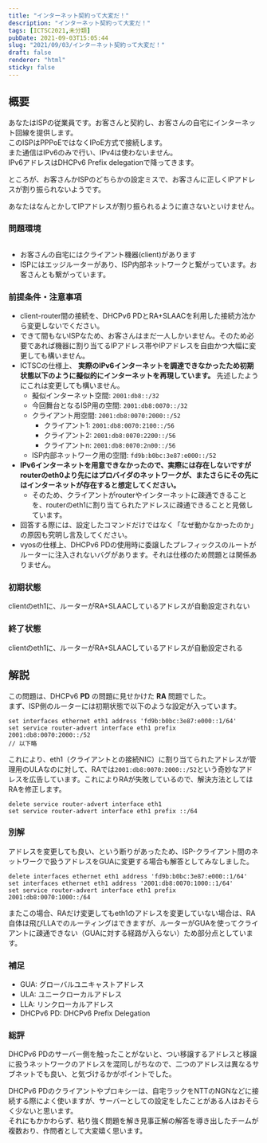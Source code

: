 ```yaml
---
title: "インターネット契約って大変だ！"
description: "インターネット契約って大変だ！"
tags: [ICTSC2021,未分類]
pubDate: 2021-09-03T15:05:44
slug: "2021/09/03/インターネット契約って大変だ！"
draft: false
renderer: "html"
sticky: false
---
```



<h2>概要</h2>



<p>あなたはISPの従業員です。お客さんと契約し、お客さんの自宅にインターネット回線を提供します。<br>
このISPはPPPoEではなくIPoE方式で接続します。<br>
また通信はIPv6のみで行い、IPv4は使わないません。<br>
IPv6アドレスはDHCPv6 Prefix delegationで降ってきます。</p>



<p>ところが、お客さんかISPのどちらかの設定ミスで、お客さんに正しくIPアドレスが割り振られないようです。</p>



<p>あなたはなんとかしてIPアドレスが割り振られるように直さないといけません。</p>



<h3>問題環境</h3>



<figure class="wp-block-image"><img decoding="async" src="https://i.imgur.com/V1klZ98.png.webp" alt=""/></figure>



<ul><li>お客さんの自宅にはクライアント機器(client)があります</li><li>ISPにはエッジルーターがあり、ISP内部ネットワークと繋がっています。お客さんとも繋がっています。</li></ul>



<h3>前提条件・注意事項</h3>



<ul><li>client-router間の接続を、DHCPv6 PDとRA+SLAACを利用した接続方法から変更しないでください。</li><li>できて間もないISPなため、お客さんはまだ一人しかいません。そのため必要であれば機器に割り当てるIPアドレス帯やIPアドレスを自由かつ大幅に変更しても構いません。</li><li>ICTSCの仕様上、 <strong>実際のIPv6インターネットを調達できなかったため初期状態以下のように擬似的にインターネットを再現しています。</strong> 先述したようにこれは変更しても構いません。<ul><li>擬似インターネット空間: <code>2001:db8::/32</code></li><li>今回舞台となるISP用の空間: <code>2001:db8:0070::/32</code></li><li>クライアント用空間:    <code>2001:db8:0070:2000::/52</code><ul><li>クライアント1:    <code>2001:db8:0070:2100::/56</code></li><li>クライアント2:    <code>2001:db8:0070:2200::/56</code></li><li>クライアントn:    <code>2001:db8:0070:2n00::/56</code></li></ul></li><li>ISP内部ネットワーク用の空間: <code>fd9b:b0bc:3e87:e000::/52</code></li></ul></li><li><strong>IPv6インターネットを用意できなかったので、実際には存在しないですがrouterのeth0より先にはプロバイダのネットワークが、またさらにその先にはインターネットが存在すると想定してください。</strong><ul><li>そのため、クライアントがrouterやインターネットに疎通できることを、routerのeth1に割り当てられたアドレスに疎通できることと見做しています。</li></ul></li><li>回答する際には、設定したコマンドだけではなく「なぜ動かなかったのか」の原因も究明し言及してください。</li><li>vyosの仕様上、DHCPv6 PDの使用時に委譲したプレフィックスのルートがルーターに注入されないバグがあります。それは仕様のため問題とは関係ありません。</li></ul>



<h3>初期状態</h3>



<p>clientのeth1に、ルーターがRA+SLAACしているアドレスが自動設定されない</p>



<h3>終了状態</h3>



<p>clientのeth1に、ルーターがRA+SLAACしているアドレスが自動設定される</p>



<h2>解説</h2>



<p>この問題は、DHCPv6 <strong>PD</strong> の問題に見せかけた <strong>RA</strong> 問題でした。  <br>
まず、ISP側のルーターには初期状態で以下のような設定が入っています。</p>


<div class="wp-block-syntaxhighlighter-code "><pre><code>set interfaces ethernet eth1 address 'fd9b:b0bc:3e87:e000::1/64'
set service router-advert interface eth1 prefix 2001:db8:0070:2000::/52
// 以下略</code></pre></div>


<p>これにより、eth1（クライアントとの接続NIC）に割り当てられたアドレスが管理用のULAなのに対して、RAでは<code>2001:db8:0070:2000::/52</code>という奇妙なアドレスを広告しています。これによりRAが失敗しているので、解決方法としてはRAを修正します。</p>


<div class="wp-block-syntaxhighlighter-code "><pre><code>delete service router-advert interface eth1
set service router-advert interface eth1 prefix ::/64</code></pre></div>


<h3>別解</h3>



<p>アドレスを変更しても良い、という断りがあったため、ISP-クライアント間のネットワークで扱うアドレスをGUAに変更する場合も解答としてみなしました。</p>


<div class="wp-block-syntaxhighlighter-code "><pre><code>delete interfaces ethernet eth1 address 'fd9b:b0bc:3e87:e000::1/64'
set interfaces ethernet eth1 address '2001:db8:0070:1000::1/64'
set service router-advert interface eth1 prefix 2001:db8:0070:1000::/64</code></pre></div>


<p>またこの場合、RAだけ変更してもeth1のアドレスを変更していない場合は、RA自体は飛びLLAでのルーティングはできますが、ルーターがGUAを使ってクライアントに疎通できない（GUAに対する経路が入らない）ため部分点としています。</p>



<h3>補足</h3>



<ul><li>GUA: グローバルユニキャストアドレス</li><li>ULA: ユニークローカルアドレス</li><li>LLA: リンクローカルアドレス</li><li>DHCPv6 PD: DHCPv6 Prefix Delegation</li></ul>



<h3>総評</h3>



<p>DHCPv6 PDのサーバー側を触ったことがないと、つい移譲するアドレスと移譲に扱うネットワークのアドレスを混同しがちなので、二つのアドレスは異なるサブネットでも良い、と気づけるかがポイントでした。  </p>



<p>DHCPv6 PDのクライアントやプロキシーは、自宅ラックをNTTのNGNなどに接続する際によく使いますが、サーバーとしての設定をしたことがある人はおそらく少ないと思います。  <br>
それにもかかわらず、粘り強く問題を解き見事正解の解答を導き出したチームが複数おり、作問者として大変嬉く思います。</p>
